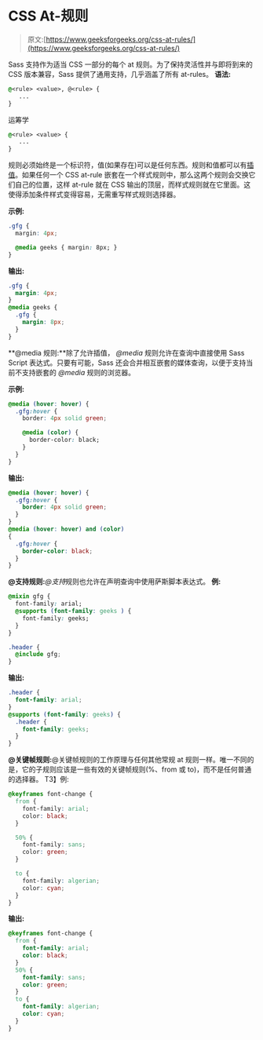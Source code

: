 # CSS At-规则

> 原文:[https://www.geeksforgeeks.org/css-at-rules/](https://www.geeksforgeeks.org/css-at-rules/)

Sass 支持作为适当 CSS 一部分的每个 at 规则。为了保持灵活性并与即将到来的 CSS 版本兼容，Sass 提供了通用支持，几乎涵盖了所有 at-rules。
**语法:**

```css
@<rule> <value>, @<rule> {
   ... 
}
```

运筹学

```css
@<rule> <value> {
   ... 
}
```

规则必须始终是一个标识符，值(如果存在)可以是任何东西。规则和值都可以有[插值](https://www.geeksforgeeks.org/sass-interpolation/)。如果任何一个 CSS at-rule 嵌套在一个样式规则中，那么这两个规则会交换它们自己的位置，这样 at-rule 就在 CSS 输出的顶层，而样式规则就在它里面。这使得添加条件样式变得容易，无需重写样式规则选择器。

**示例:**

```css
.gfg {
  margin: 4px;

  @media geeks { margin: 8px; }
}
```

**输出:**

```css
.gfg {
  margin: 4px;
}
@media geeks {
  .gfg {
    margin: 8px;
  }
}

```

**@media 规则:**除了允许插值， *@media* 规则允许在查询中直接使用 Sass Script 表达式。只要有可能，Sass 还会合并相互嵌套的媒体查询，以便于支持当前不支持嵌套的 *@media* 规则的浏览器。

**示例:**

```css
@media (hover: hover) {
  .gfg:hover {
    border: 4px solid green;

    @media (color) {
      border-color: black;
    }
  }
}
```

**输出:**

```css
@media (hover: hover) {
  .gfg:hover {
    border: 4px solid green;
  }
}
@media (hover: hover) and (color)
{
  .gfg:hover {
    border-color: black;
  }
}

```

**@支持规则:***@支持*规则也允许在声明查询中使用萨斯脚本表达式。
**例:**

```css
@mixin gfg {
  font-family: arial;
  @supports (font-family: geeks ) {
    font-family: geeks;
  }
}

.header {
  @include gfg;
}
```

**输出:**

```css
.header {
  font-family: arial;
}
@supports (font-family: geeks) {
  .header {
    font-family: geeks;
  }
}

```

**@关键帧规则:**@关键帧规则的工作原理与任何其他常规 at 规则一样。唯一不同的是，它的子规则应该是一些有效的关键帧规则(%、from 或 to)，而不是任何普通的选择器。
T3】例:

```css
@keyframes font-change {
  from {
    font-family: arial;
    color: black;
  }

  50% {
    font-family: sans;
    color: green;
  }

  to {
    font-family: algerian;
    color: cyan;
  }
}
```

**输出:**

```css
@keyframes font-change {
  from {
    font-family: arial;
    color: black;
  }
  50% {
    font-family: sans;
    color: green;
  }
  to {
    font-family: algerian;
    color: cyan;
  }
}

```